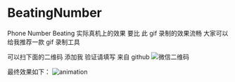 # BeatingNumber
Phone Number Beating 
实际真机上的效果 要比 此 gif 录制的效果流畅 大家可以给我推荐一款 gif 录制工具

可以扫下面的二维码 添加我 验证请填写 来自 github
![微信二维码](https://s3.amazonaws.com/f.cl.ly/items/3n3j3R2y3U3f2c0R1H0f/%E5%BE%AE%E4%BF%A1%E4%BA%8C%E7%BB%B4%E7%A0%81.png?v=40b41f9f)

最终效果如下：
![animation](https://s3.amazonaws.com/f.cl.ly/items/1h082p1R2F302f1e3g3P/beatingnumber.gif?v=6590f0fa)
